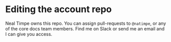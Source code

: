 # Editing the account repo

Neal Timpe owns this repo. You can assign pull-requests to `@natimpe`, or any of the core docs team members. Find me on Slack or send me an email and I can give you access.
